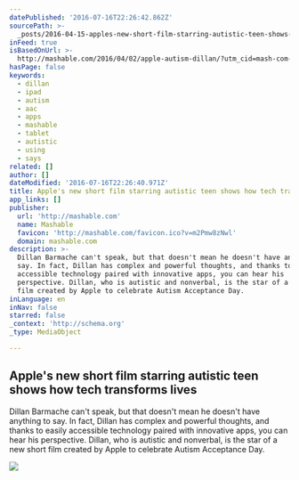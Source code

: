 ```yaml
---
datePublished: '2016-07-16T22:26:42.862Z'
sourcePath: >-
  _posts/2016-04-15-apples-new-short-film-starring-autistic-teen-shows-how-tech.md
inFeed: true
isBasedOnUrl: >-
  http://mashable.com/2016/04/02/apple-autism-dillan/?utm_cid=mash-com-Tw-main-link#e4b_LyEhFaqc
hasPage: false
keywords:
  - dillan
  - ipad
  - autism
  - aac
  - apps
  - mashable
  - tablet
  - autistic
  - using
  - says
related: []
author: []
dateModified: '2016-07-16T22:26:40.971Z'
title: Apple's new short film starring autistic teen shows how tech transforms lives
app_links: []
publisher:
  url: 'http://mashable.com'
  name: Mashable
  favicon: 'http://mashable.com/favicon.ico?v=m2Pmw8zNwl'
  domain: mashable.com
description: >-
  Dillan Barmache can't speak, but that doesn't mean he doesn't have anything to
  say. In fact, Dillan has complex and powerful thoughts, and thanks to easily
  accessible technology paired with innovative apps, you can hear his
  perspective. Dillan, who is autistic and nonverbal, is the star of a new short
  film created by Apple to celebrate Autism Acceptance Day.
inLanguage: en
inNav: false
starred: false
_context: 'http://schema.org'
_type: MediaObject

---
```

<article style=""><h1>Apple's new short film starring autistic teen shows how tech transforms lives</h1><p>Dillan Barmache can't speak, but that doesn't mean he doesn't have anything to say. In fact, Dillan has complex and powerful thoughts, and thanks to easily accessible technology paired with innovative apps, you can hear his perspective. Dillan, who is autistic and nonverbal, is the star of a new short film created by Apple to celebrate Autism Acceptance Day.</p><img src="http://rack.0.mshcdn.com/media/ZgkyMDE2LzA0LzAxLzcyL0RpbGxhbnNWb2ljLmM1MWZiLnBuZwpwCXRodW1iCTEyMDB4NjMwCmUJanBn/0e0a5657/57e/DillansVoice_Stills_Thinking.jpg" /></article>